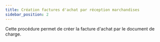 ```yaml
---
title: Création factures d'achat par réception marchandises
sidebar_position: 2
---
```


Cette procédure permet de créer la facture d'achat par le document de charge.






